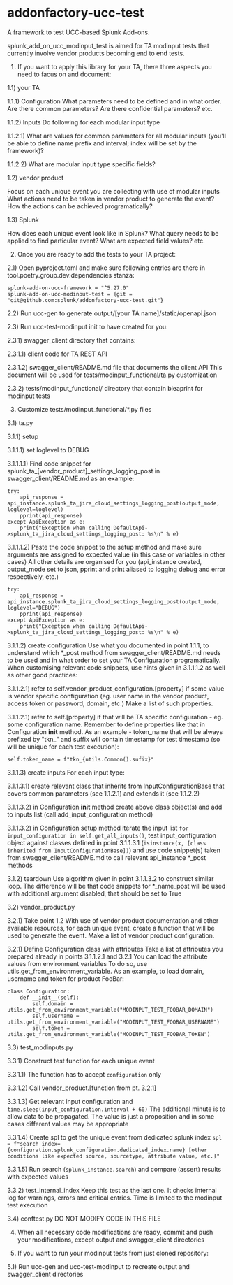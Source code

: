 # addonfactory-ucc-test
A framework to test UCC-based Splunk Add-ons.

splunk_add_on_ucc_modinput_test is aimed for TA modinput tests that currently involve vendor products becoming end to end tests.

1)  If you want to apply this library for your TA, there three aspects you need to facus on and document:

1.1)    your TA 

1.1.1)  Configuration
What parameters need to be defined and in what order.
Are there common parameters?
Are there confidential parameters?
etc.

1.1.2)  Inputs
Do following for each modular input type

1.1.2.1)    What are values for common parameters for all modular inputs (you'll be able to define name prefix and interval; index will be set by the framework)?

1.1.2.2)    What are modular input type specific fields?

1.2)    vendor product

Focus on each unique event you are collecting with use of modular inputs
What actions need to be taken in vendor product to generate the event?
How the actions can be achieved programatically?

1.3)    Splunk

How does each unique event look like in Splunk?
What query needs to be applied to find particular event?
What are expected field values?
etc. 


2)  Once you are ready to add the tests to your TA project:

2.1)    Open pyproject.toml and make sure following entries are there in tool.poetry.group.dev.dependencies stanza:
```
splunk-add-on-ucc-framework = "^5.27.0"
splunk-add-on-ucc-modinput-test = {git = "git@github.com:splunk/addonfactory-ucc-test.git"}
```

2.2)    Run ucc-gen to generate output/[your TA name]/static/openapi.json

2.3)    Run ucc-test-modinput init to have created for you:

2.3.1)  swagger_client directory that contains:

2.3.1.1)    client code for TA REST API

2.3.1.2)    swagger_client/README.md file that documents the client API
This document will be used for tests/modinput_functional/ta.py customization

2.3.2)  tests/modinput_functional/ directory that contain bleaprint for modinput tests

3)  Customize tests/modinput_functional/*.py files

3.1)    ta.py

3.1.1)  setup

3.1.1.1)    set loglevel to DEBUG

3.1.1.1.1)  Find code snippet for splunk_ta_[vendor_product]_settings_logging_post in swagger_client/README.md
as an example:
```
try:
    api_response = api_instance.splunk_ta_jira_cloud_settings_logging_post(output_mode, loglevel=loglevel)
    pprint(api_response)
except ApiException as e:
    print("Exception when calling DefaultApi->splunk_ta_jira_cloud_settings_logging_post: %s\n" % e)
```

3.1.1.1.2)  Paste the code snippet to the setup method and make sure arguments are assigned to expected value (in this case or variables in other cases)
All other details are organised for you (api_instance created, output_mode set to json, pprint and print aliased to logging debug and error respectively, etc.)
```
try:
    api_response = api_instance.splunk_ta_jira_cloud_settings_logging_post(output_mode, loglevel="DEBUG")
    pprint(api_response)
except ApiException as e:
    print("Exception when calling DefaultApi->splunk_ta_jira_cloud_settings_logging_post: %s\n" % e)
```

3.1.1.2)    create configuration
Use what you documented in point 1.1.1, to understand which *_post method from swagger_client/README.md needs to be used and in what order to set your TA Configuration programatically.
When customising relevant code snippets, use hints given in 3.1.1.1.2 as well as other good practices:

3.1.1.2.1)  refer to self.vendor_product_configuration.[property] if some value is vendor specific configuration (eg. user name in the vendor product, access token or password, domain, etc.)
Make a list of such properties.

3.1.1.2.1)  refer to self.[property] if that will be TA specific configuration - eg. some configuration name.
Remember to define properties like that in Configuration __init__ method. As an example - token_name that will be always prefixed by "tkn_" and suffix will contain timestamp for test timestamp (so will be unique for each test execution):
```
self.token_name = f"tkn_{utils.Common().sufix}"
```

3.1.1.3)    create inputs
For each input type:

3.1.1.3.1)  create relevant class that inherits from InputConfigurationBase that covers common parameters (see 1.1.2.1) and extends it (see 1.1.2.2)

3.1.1.3.2)  in Configuration __init__ method create above class object(s) and add to inputs list (call add_input_configuration method)

3.1.1.3.2)  in Configuration setup method iterate the input list `for input_configuration in self.get_all_inputs()`, test input_configuration object against classes defined in point 3.1.1.3.1 (`isinstance(x, [class inherited from InputConfigurationBase])`) and use code snippet(s) taken from swagger_client/README.md to call relevant api_instance *_post methods

3.1.2)  teardown
Use algorithm given in point 3.1.1.3.2 to construct similar loop.
The difference will be that code snippets for *_name_post will be used with additional argument disabled, that should be set to True

3.2)    vendor_product.py

3.2.1)  Take point 1.2
With use of vendor product documentation and other available resources, for each unique event, create a function that will be used to generate the event.
Make a list of vendor product configuration.

3.2.1)  Define Configuration class with attributes
Take a list of attributes you prepared already in points 3.1.1.2.1 and 3.2.1
You can load the attribute values from environment variables
To do so, use utils.get_from_environment_variable. As an example, to load domain, username and token for product FooBar:
```
class Configuration:
    def __init__(self):
        self.domain = utils.get_from_environment_variable("MODINPUT_TEST_FOOBAR_DOMAIN")
        self.username = utils.get_from_environment_variable("MODINPUT_TEST_FOOBAR_USERNAME")
        self.token = utils.get_from_environment_variable("MODINPUT_TEST_FOOBAR_TOKEN")
```

3.3)    test_modinputs.py

3.3.1)  Construct test function for each unique event

3.3.1.1)    The function has to accept `configuration` only

3.3.1.2)    Call vendor_product.[function from pt. 3.2.1]

3.3.1.3)    Get relevant input configuration and `time.sleep(input_configuration.interval + 60)`
The additional minute is to allow data to be propagated.
The value is just a proposition and in some cases different values may be appropriate

3.3.1.4)    Create spl to get the unique event from dedicated splunk index
`spl = f"search index={configuration.splunk_configuration.dedicated_index.name} [other conditions like expected source, sourcetype, attribute value, etc.]"`

3.3.1.5)    Run search (`splunk_instance.search`) and compare (assert) results with expected values

3.3.2)  test_internal_index
Keep this test as the last one.
It checks internal log for warnings, errors and critical entries.
Time is limited to the modinput test execution

3.4)    conftest.py
DO NOT MODIFY CODE IN THIS FILE

4)  When all necessary code modifications are ready, commit and push your modifications, except output and swagger_client directories

5)  If you want to run your modinput tests from just cloned repository:

5.1)    Run ucc-gen and ucc-test-modinput to recreate output and swagger_client directories